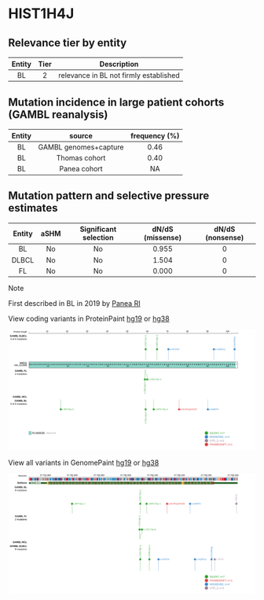 # HIST1H4J

## Relevance tier by entity

|Entity|Tier|Description                           |
|:------:|:----:|--------------------------------------|
|BL    |2   |relevance in BL not firmly established|

## Mutation incidence in large patient cohorts (GAMBL reanalysis)

|Entity|source               |frequency (%)|
|:------:|:---------------------:|:-------------:|
|BL    |GAMBL genomes+capture|0.46         |
|BL    |Thomas cohort        |0.40         |
|BL    |Panea cohort         |  NA         |

## Mutation pattern and selective pressure estimates

|Entity|aSHM|Significant selection|dN/dS (missense)|dN/dS (nonsense)|
|:------:|:----:|:---------------------:|:----------------:|:----------------:|
|BL    |No  |No                   |0.955           |0               |
|DLBCL |No  |No                   |1.504           |0               |
|FL    |No  |No                   |0.000           |0               |


> [!NOTE]
> First described in BL in 2019 by [Panea RI](https://pubmed.ncbi.nlm.nih.gov/31558468)


View coding variants in ProteinPaint [hg19](https://www.bcgsc.ca/downloads/morinlab/GAMBL/test/genes/HIST1H4J_protein.html)  or [hg38](https://www.bcgsc.ca/downloads/morinlab/GAMBL/test/genes/HIST1H4J_protein_hg38.html)

![image](images/proteinpaint/HIST1H4J_NM_021968.svg)

View all variants in GenomePaint [hg19](https://www.bcgsc.ca/downloads/morinlab/GAMBL/test/genes/HIST1H4J.html)  or [hg38](https://www.bcgsc.ca/downloads/morinlab/GAMBL/test/genes/HIST1H4J_hg38.html)

![image](images/proteinpaint/HIST1H4J.svg)
